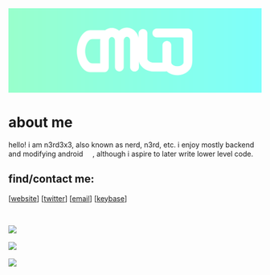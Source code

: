 <div align="center">
 <img width="1000" src="https://raw.githubusercontent.com/n3rd3x3/n3rd3x3/main/banner.svg">
</div>


# about me
hello! i am n3rd3x3, also known as nerd, n3rd, etc.
i enjoy mostly backend and modifying android <img src="https://user-images.githubusercontent.com/57784409/159374966-637abe65-2fbc-48e1-894b-7b6883e4a4bd.png" data-canonical-src="https://emojipedia-us.s3.dualstack.us-west-1.amazonaws.com/thumbs/120/microsoft/310/smiling-face-with-smiling-eyes_1f60a.png" width="15" height="15" />, although i aspire to later write lower level code.

## find/contact me:
[[website]] [[twitter]] [[email]] [[keybase]]

[website]: https://n3rd3x3.dev
[twitter]: https://twitter.com/n3rd3x3
[email]: mailto:hi@nerds.email
[keybase]: https://keybase.io/n3rd3x3

<br>

<p>
  <a href="https://skillicons.dev">
    <img src="https://skillicons.dev/icons?i=bash,cs,dart,flutter,go,html,java,js,kotlin,rust,nodejs,react,ts" />
  </a>
</p>

<p>
  <a href="https://skillicons.dev">
    <img src="https://skillicons.dev/icons?i=androidstudio,arduino,aws,azure,figma,gcp,git,idea,kubernetes,linux,mongodb,raspberrypi,redis" />
  </a>
</p>

  
<!-- shhhh -->
![](https://hit.yhype.me/github/profile?user_id=57784409)
